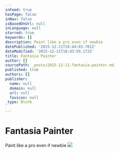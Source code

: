 ```yaml
---
inFeed: true
hasPage: false
inNav: false
isBasedOnUrl: null
inLanguage: null
starred: true
keywords: []
description: Paint like a pro even if newbie
datePublished: '2015-12-11T18:44:03.761Z'
dateModified: '2015-12-11T18:43:59.172Z'
title: Fantasia Painter
author: []
sourcePath: _posts/2015-12-11-fantasia-painter.md
published: true
authors: []
publisher:
  name: null
  domain: null
  url: null
  favicon: null
_type: Blurb

---
```

# Fantasia Painter

Paint like a pro even if newbie
![](https://the-grid-user-content.s3-us-west-2.amazonaws.com/b8007f82-5215-48f3-befe-1cf0e9ba9a0a.jpg)